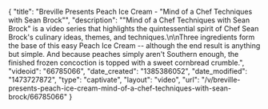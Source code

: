 {
    "title": "Breville Presents Peach Ice Cream - \"Mind of a Chef Techniques with Sean Brock\"",
    "description": "\"Mind of a Chef Techniques with Sean Brock\" is a video series that highlights the quintessential spirit of Chef Sean Brock's culinary ideas, themes, and techniques.\n\nThree ingredients form the base of this easy Peach Ice Cream -- although the end result is anything but simple.  And because peaches simply aren't Southern enough, the finished frozen concoction is topped with a sweet cornbread crumble.",
    "videoid": "66785066",
    "date_created": "1385386052",
    "date_modified": "1473727872",
    "type": "captivate",
    "layout": "video",
    "url": "\/v\/breville-presents-peach-ice-cream-mind-of-a-chef-techniques-with-sean-brock\/66785066"
}
